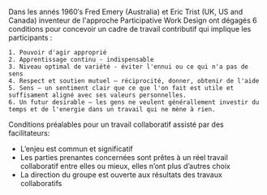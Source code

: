 
 Dans les annés 1960′s  Fred Emery (Australia) et Eric Trist (UK, US and Canada) inventeur de l'approche Participative Work Design ont dégagés 6 conditions pour concevoir un cadre de travail contributif qui implique les participants :
 

    1. Pouvoir d'agir approprié
    2. Apprentissage continu - indispensable
    3. Niveau optimal de variété - éviter l'ennui ou ce qui n'a pas de sens 
    4. Respect et soutien mutuel – réciprocité, donner, obtenir de l'aide
    5. Sens – un sentiment clair que ce que l'on fait est utile et suffisament aligné avec ses valeurs personnelles. 
    6. Un futur desirable – les gens ne veulent générallement investir du temps et de l'energie dans un travail qui ne mène à rien. 

Conditions préalables pour un travail collaboratif assisté par des facilitateurs:

- L’enjeu est commun et significatif
- Les parties prenantes concernées sont prêtes à un réel travail collaboratif entre elles ou mieux, elles n’ont plus d’autres choix
- La direction du groupe est ouverte aux résultats des travaux collaboratifs
